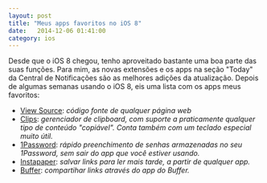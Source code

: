 ```yaml
---
layout: post
title: "Meus apps favoritos no iOS 8"
date:   2014-12-06 01:41:00
category: ios
---
```


Desde que o iOS 8 chegou, tenho aproveitado bastante uma boa parte das suas funções. Para mim, as novas extensões e os apps na seção "Today" da Central de Notificações são as melhores adições da atualização. Depois de algumas semanas usando o iOS 8, eis uma lista com os apps meus favoritos:

- [View Source](https://itunes.apple.com/br/app/view-source-html-javascript/id917660039?mt=8): *código fonte de qualquer página web*
- [Clips](https://itunes.apple.com/br/app/id917638056?mt=8): *gerenciador de clipboard, com suporte a praticamente qualquer tipo de conteúdo "copiável". Conta também com um teclado especial muito útil.*
- [1Password](https://itunes.apple.com/br/app/1password/id568903335?mt=8): *rápido preenchimento de senhas armazenadas no seu 1Password, sem sair do app que você estiver usando.*
- [Instapaper](https://itunes.apple.com/br/app/instapaper/id288545208?mt=8): *salvar links para ler mais tarde, a partir de qualquer app.*
- [Buffer](https://itunes.apple.com/br/app/buffer-for-social-media-twitter/id490474324?mt=8): *compartihar links através do app do Buffer.*
